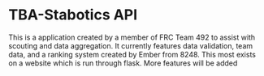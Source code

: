 # TBA-Stabotics API
 This is a application created by a member of FRC Team 492 to assist with scouting and data aggregation. It currently features data validation, team data, and a ranking system created by Ember from 8248.
 This most exists on a website which is run through flask. More features will be added

